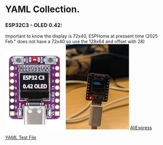 # YAML Collection.

### ESP32C3 - OLED 0.42:
Important to know the display is 72x40, ESPHome at pressent time (2025 Feb." does not have a 72x40 so use the 128x64 and offset with 28)
![ESP32-C3 OLED](../images/esp32c3-oled.png) ![](../images/LocalIP-OLED_200x269.jpg)
[AliExpress](https://www.aliexpress.com/item/1005007342383107.html?spm=a2g0o.order_list.order_list_main.181.21ef79d2pBUubG)

[YAML Test File](esphome-web-880008.yaml)

